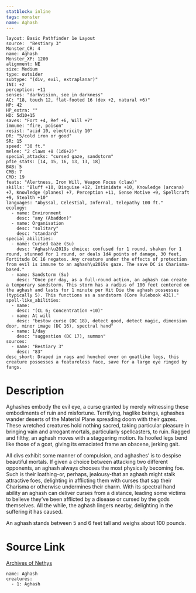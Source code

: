 ```yaml
---
statblock: inline
tags: monster
name: Aghash
---
```

```statblock
layout: Basic Pathfinder 1e Layout
source:  "Bestiary 3"
Monster_CR: 4
name: Aghash
Monster_XP: 1200
alignment: NE
size: Medium
type: outsider
subtype: "(div, evil, extraplanar)"
INI: +2
perception: +11
senses: "darkvision, see in darkness"
AC: "18, touch 12, flat-footed 16 (dex +2, natural +6)"
HP: 42
HP_extra: ""
HD: 5d10+15
saves: "Fort +4, Ref +6, Will +7"
immune: "fire, poison"
resist: "acid 10, electricity 10"
DR: "5/cold iron or good"
SR: 15
speed: "30 ft."
melee: "2 claws +8 (1d6+2)"
special_attacks: "cursed gaze, sandstorm"
pf1e_stats: [14, 15, 16, 13, 13, 18]
BAB: 5
CMB: 7
CMD: 19
feats: "Alertness, Iron Will, Weapon Focus (claw)"
skills: "Bluff +10, Disguise +12, Intimidate +10, Knowledge (arcana) +7, Knowledge (planes) +7, Perception +11, Sense Motive +9, Spellcraft +9, Stealth +10"
languages: "Abyssal, Celestial, Infernal, telepathy 100 ft."
ecology:
  - name: Environment
    desc: "any (Abaddon)"
  - name: Organisation
    desc: "solitary"
    desc: "standard"
special_abilities:
  - name: Cursed Gaze (Su)
    desc: "Aghash\u2019s choice: confused for 1 round, shaken for 1 round, stunned for 1 round, or deals 1d4 points of damage, 30 feet, Fortitude DC 16 negates. Any creature under the effects of protection from evil is immune to an aghash\u2019s gaze. The save DC is Charisma-based."
  - name: Sandstorm (Su)
    desc: "Once per day, as a full-round action, an aghash can create a temporary sandstorm. This storm has a radius of 100 feet centered on the aghash and lasts for 1 minute per Hit Die the aghash possesses (typically 5). This functions as a sandstorm (Core Rulebook 431)."
spell-like_abilities:
  - name:
    desc: "(CL 6; Concentration +10)"
  - name: At will
    desc: "bestow curse (DC 18), detect good, detect magic, dimension door, minor image (DC 16), spectral hand"
  - name: 1/day
    desc: "suggestion (DC 17), summon"
sources:
  - name: "Bestiary 3"
    desc: "83"
desc_short: Draped in rags and hunched over on goatlike legs, this creature possesses a featureless face, save for a large eye ringed by fangs.
```
# Description
Aghashes embody the evil eye, a curse granted by merely witnessing these embodiments of ruin and misfortune. Terrifying, haglike beings, aghashes wander deserts of the Material Plane spreading doom with their gazes. These wretched creatures hold nothing sacred, taking particular pleasure in bringing vain and arrogant mortals, particularly spellcasters, to ruin. Ragged and filthy, an aghash moves with a staggering motion. Its hoofed legs bend like those of a goat, giving its emaciated frame an obscene, jerking gait.

All divs exhibit some manner of compulsion, and aghashes’ is to despise beautiful mortals. If given a choice between attacking two different opponents, an aghash always chooses the most physically becoming foe. Such is their loathing-or, perhaps, jealousy-that an aghash might stalk attractive foes, delighting in afflicting them with curses that sap their Charisma or otherwise undermines their charm. With its spectral hand ability an aghash can deliver curses from a distance, leading some victims to believe they’ve been afflicted by a disease or cursed by the gods themselves. All the while, the aghash lingers nearby, delighting in the suffering it has caused.

An aghash stands between 5 and 6 feet tall and weighs about 100 pounds.
# Source Link
[Archives of Nethys](https://aonprd.com/MonsterDisplay.aspx?ItemName=Aghash)
```encounter-table
name: Aghash
creatures:
  - 1: Aghash
```
